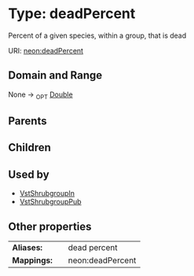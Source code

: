 
# Type: deadPercent


Percent of a given species, within a group, that is dead

URI: [neon:deadPercent](https://data.neonscience.org/deadPercent)


## Domain and Range

None ->  <sub>OPT</sub> [Double](types/Double.md)

## Parents


## Children


## Used by

 * [VstShrubgroupIn](VstShrubgroupIn.md)
 * [VstShrubgroupPub](VstShrubgroupPub.md)

## Other properties

|  |  |  |
| --- | --- | --- |
| **Aliases:** | | dead percent |
| **Mappings:** | | neon:deadPercent |

